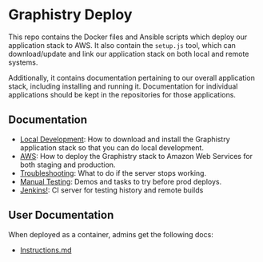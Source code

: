 # Graphistry Deploy

This repo contains the Docker files and Ansible scripts which deploy our application stack to AWS. It also contain the `setup.js` tool, which can download/update and link our application stack on both local and remote systems.

Additionally, it contains documentation pertaining to our overall application stack, including installing and running it. Documentation for individual applications should be kept in the repositories for those applications.

## Documentation

* [Local Development](https://github.com/graphistry/deploy/blob/master/documentation/local-dev.md): How to download and install the Graphistry application stack so that you can do local development.
* [AWS](https://github.com/graphistry/deploy/blob/master/documentation/aws.md): How to deploy the Graphistry stack to Amazon Web Services for both staging and production.
* [Troubleshooting](https://github.com/graphistry/deploy/blob/master/documentation/troubleshooting.md): What to do if the server stops working.
* [Manual Testing](https://docs.google.com/document/d/1J7UgXXXs5LujC6Nl6st0ooavfzRAZKI1ZSzl6n_Z90c/edit#heading=h.z8ufwwipb9wm): Demos and tasks to try before prod deploys.
* [Jenkins!](http://deploy.graphistry.com/): CI server for testing history and remote builds

## User Documentation

When deployed as a container, admins get the following docs:

* [Instructions.md](https://github.com/graphistry/deploy/blob/master/dockerfiles/instructions.md)
